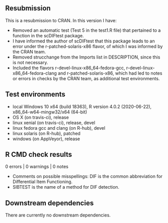 ## Resubmission
This is a resubmission to CRAN. In this version I have:
* Removed an automatic test (Test 5 in the test1.R file) that pertained to a function in the scDIFtest package.
* I have informed the author of scDIFtest that this package leads to an error under the r-patched-solaris-x86 flavor,
of which I was informed by the CRAN team.
* Removed strucchange from the Imports list in DESCRIPTION, since this is not necessary.
* Included the flavors r-devel-linux-x86_64-fedora-gcc, r-devel-linux-x86_64-fedora-clang and r-patched-solaris-x86,
which had led to notes or errors in checks by the CRAN team, as additional test environments.

## Test environments
* local Windows 10 x64 (build 18363), R version 4.0.2 (2020-06-22), x86_64-w64-mingw32/x64 (64-bit)
* OS X (on travis-ci), release
* linux xenial (on travis-ci), release, devel
* linux fedora gcc and clang (on R-hub), devel
* linux solaris (on R-hub), patched
* windows (on AppVeyor), release

## R CMD check results
0 errors | 0 warnings | 0 notes

- Comments on possible misspellings: DIF is the common abbreviation for Differential Item Functioning.
- SIBTEST is the name of a method for DIF detection.

## Downstream dependencies

There are currently no downstream dependencies.